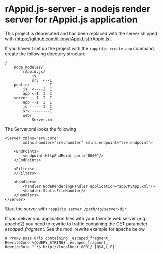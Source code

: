 # rAppid.js-server - a nodejs render server for rAppid.js application

This project is deprecated and has been replaced with the server shipped with (https://github.com/it-ony/rAppid.js)[rAppid.js].

If you haven't set up the project with the `rappidjs create app` command, create the following directory structure.

```
/
    node_modules/
        rAppid.js/
            js
            srv  <--I
    public/         I
        js  <----I  I
        app <-I  I  I
    server    I  I  I
        app --I  I  I
        js ------I  I
        srv --------I
        web/
            Server.xml
```

The Server.xml looks the following
```
<Server xmlns="srv.core"
        xmlns:handler="srv.handler" xmlns:endpoint="srv.endpoint">

    <EndPoints>
        <endpoint:HttpEndPoint port="8000"/>
    </EndPoints>

    <Filters>
    </Filters>

    <Handlers>
        <handler:NodeRenderingHandler application="app/MyApp.xml"/>
        <handler:StaticFileHandler/>
    </Handlers>
</Server>
```

Start the server with `rappidjs server /path/to/server/dir`

If you deliver you application files with your favorite web server (e.g. apache2) you need to rewrite
to traffic containing the GET parameter _escaped_fragment_. See the mod_rewrite example for apache below.

```
# Proxy pass urls containing _escaped_fragment_
RewriteCond %{QUERY_STRING} _escaped_fragment_
RewriteRule ^.*$ http://localhost:8001/ [QSA,L,P]
```
